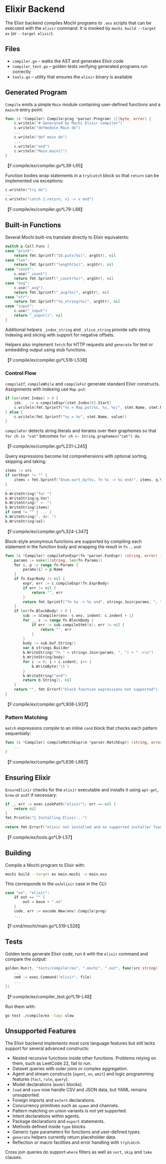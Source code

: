 # Elixir Backend

The Elixir backend compiles Mochi programs to `.exs` scripts that can be executed with the `elixir` command. It is invoked by `mochi build --target ex` (or `--target elixir`).

## Files

- `compiler.go` – walks the AST and generates Elixir code
- `compiler_test.go` – golden tests verifying generated programs run correctly
- `tools.go` – utility that ensures the `elixir` binary is available

## Generated Program

`Compile` emits a simple `Main` module containing user-defined functions and a `main/0` entry point:

```go
func (c *Compiler) Compile(prog *parser.Program) ([]byte, error) {
    c.writeln("# Generated by Mochi Elixir compiler")
    c.writeln("defmodule Main do")
    ...
    c.writeln("def main do")
    ...
    c.writeln("end")
    c.writeln("Main.main()")
}
```

【F:compile/ex/compiler.go†L39-L65】

Function bodies wrap statements in a `try`/`catch` block so that `return` can be implemented via exceptions:

```go
c.writeln("try do")
...
c.writeln("catch {:return, v} -> v end")
```

【F:compile/ex/compiler.go†L79-L88】

## Built-in Functions

Several Mochi built-ins translate directly to Elixir equivalents:

```go
switch p.Call.Func {
case "print":
    return fmt.Sprintf("IO.puts(%s)", argStr), nil
case "len":
    return fmt.Sprintf("length(%s)", argStr), nil
case "count":
    c.use("_count")
    return fmt.Sprintf("_count(%s)", argStr), nil
case "avg":
    c.use("_avg")
    return fmt.Sprintf("_avg(%s)", argStr), nil
case "str":
    return fmt.Sprintf("to_string(%s)", argStr), nil
case "input":
    c.use("_input")
    return "_input()", nil
}
```

Additional helpers `_index_string` and `_slice_string` provide safe string
indexing and slicing with support for negative offsets.

Helpers also implement `fetch` for HTTP requests and `generate` for text or embedding output using stub functions.

【F:compile/ex/compiler.go†L516-L538】

### Control Flow

`compileIf`, `compileWhile` and `compileFor` generate standard Elixir constructs. Assignments with indexing use `Map.put`:

```go
if len(stmt.Index) > 0 {
    idx, _ := c.compileExpr(stmt.Index[0].Start)
    c.writeln(fmt.Sprintf("%s = Map.put(%s, %s, %s)", stmt.Name, stmt.Name, idx, value))
} else {
    c.writeln(fmt.Sprintf("%s = %s", stmt.Name, value))
}
```

`compileFor` detects string literals and iterates over their graphemes so that
`for ch in "cat"` becomes `for ch <- String.graphemes("cat") do`.


【F:compile/ex/compiler.go†L231-L245】

Query expressions become list comprehensions with optional sorting, skipping and taking:

```go
items := src
if sortExpr != "" {
    items = fmt.Sprintf("Enum.sort_by(%s, fn %s -> %s end)", items, q.Var, sortExpr)
}
...
b.WriteString("for ")
b.WriteString(q.Var)
b.WriteString(" <- ")
b.WriteString(items)
if cond != "" { ... }
b.WriteString(", do: ")
b.WriteString(sel)
```

【F:compile/ex/compiler.go†L324-L347】

Block-style anonymous functions are supported by compiling each statement in the
function body and wrapping the result in `fn` ... `end`:

```go
func (c *Compiler) compileFunExpr(fn *parser.FunExpr) (string, error) {
    params := make([]string, len(fn.Params))
    for i, p := range fn.Params {
        params[i] = p.Name
    }
    if fn.ExprBody != nil {
        expr, err := c.compileExpr(fn.ExprBody)
        if err != nil {
            return "", err
        }
        return fmt.Sprintf("fn %s -> %s end", strings.Join(params, ", "), expr), nil
    }
    if len(fn.BlockBody) > 0 {
        sub := &Compiler{env: c.env, indent: c.indent + 1}
        for _, s := range fn.BlockBody {
            if err := sub.compileStmt(s); err != nil {
                return "", err
            }
        }
        body := sub.buf.String()
        var b strings.Builder
        b.WriteString("fn " + strings.Join(params, ", ") + " ->\n")
        b.WriteString(body)
        for i := 0; i < c.indent; i++ {
            b.WriteByte('\t')
        }
        b.WriteString("end")
        return b.String(), nil
    }
    return "", fmt.Errorf("block function expressions not supported")
}
```

【F:compile/ex/compiler.go†L908-L937】

### Pattern Matching

`match` expressions compile to an inline `cond` block that checks each pattern sequentially:

```go
func (c *Compiler) compileMatchExpr(m *parser.MatchExpr) (string, error) {
    ...
}
```

【F:compile/ex/compiler.go†L636-L667】

## Ensuring Elixir

`EnsureElixir` checks for the `elixir` executable and installs it using `apt-get`, `brew` or `asdf` if necessary:

```go
if _, err := exec.LookPath("elixir"); err == nil {
    return nil
}
fmt.Println("🔧 Installing Elixir...")
...
return fmt.Errorf("elixir not installed and no supported installer found")
```

【F:compile/ex/tools.go†L9-L57】

## Building

Compile a Mochi program to Elixir with:

```bash
mochi build --target ex main.mochi -o main.exs
```

This corresponds to the `ex`/`elixir` case in the CLI:

```go
case "ex", "elixir":
    if out == "" {
        out = base + ".ex"
    }
    code, err := excode.New(env).Compile(prog)
    ...
```

【F:cmd/mochi/main.go†L519-L528】

## Tests

Golden tests generate Elixir code, run it with the `elixir` command and compare the output:

```go
golden.Run(t, "tests/compiler/ex", ".mochi", ".out", func(src string) ([]byte, error) {
    ...
    cmd := exec.Command("elixir", file)
    ...
})
```

【F:compile/ex/compiler_test.go†L19-L48】

Run them with:

```bash
go test ./compile/ex -tags slow
```

## Unsupported Features

The Elixir backend implements most core language features but still lacks support for several advanced constructs:

- Nested recursive functions inside other functions. Problems relying on them, such as LeetCode 22, fail to run.
- Dataset queries with outer joins or complex aggregation.
- Agent and stream constructs (`agent`, `on`, `emit`) and logic programming features (`fact`, `rule`, `query`).
- Model declarations (`model` blocks).
- `load` and `save` now handle CSV and JSON data, but YAML remains unsupported.
- Foreign imports and `extern` declarations.
- Concurrency primitives such as `spawn` and channels.
- Pattern matching on union variants is not yet supported.
- Intent declarations within agents.
- Package declarations and `export` statements.
- Methods defined inside `type` blocks.
- Generic type parameters for functions and user-defined types.
- `generate` helpers currently return placeholder data.
- Reflection or macro facilities and error handling with `try`/`catch`.

Cross join queries do support `where` filters as well as `sort`, `skip` and `take` clauses.
